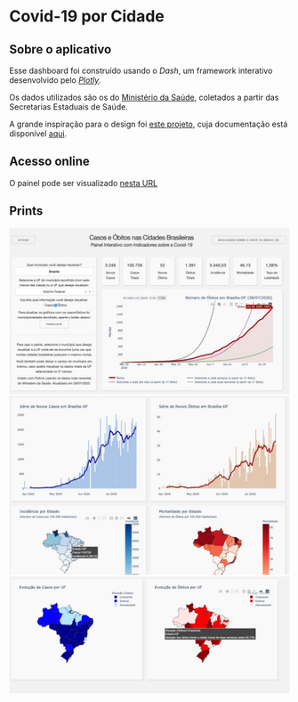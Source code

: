 # Covid-19 por Cidade

## Sobre o aplicativo
Esse dashboard foi construído usando o *Dash*, um framework interativo desenvolvido pelo [*Plotly*](https://plot.ly/). 

Os dados utilizados são os do [Ministério da Saúde](https://covid.saude.gov.br), coletados a partir das Secretarias Estaduais de Saúde.

A grande inspiração para o design foi [este projeto](https://dash-gallery.plotly.host/dash-oil-and-gas/), cuja documentação está disponível [aqui](https://github.com/plotly/dash-sample-apps/tree/master/apps/dash-oil-and-gas).

## Acesso online

O painel pode ser visualizado [nesta URL](dadoscovid19.herokuapp.com)

## Prints

![screenshot](Prints/FotoDashCovid1.jpeg)
![screenshot](Prints/FotoDashCovid2.jpeg)
![screenshot](Prints/FotoDashCovid3.jpeg)
